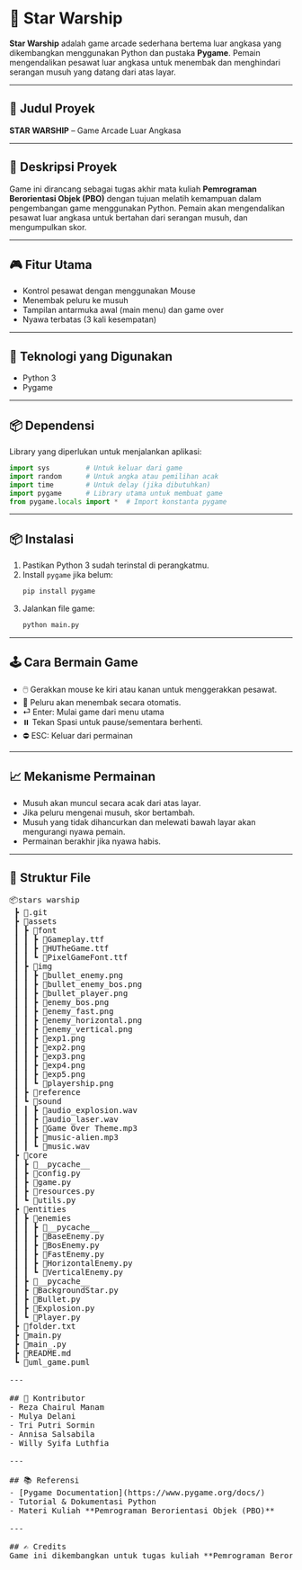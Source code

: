 # 🚀 Star Warship

**Star Warship** adalah game arcade sederhana bertema luar angkasa yang dikembangkan menggunakan Python dan pustaka **Pygame**. Pemain mengendalikan pesawat luar angkasa untuk menembak dan menghindari serangan musuh yang datang dari atas layar.

---

## 📌 Judul Proyek
**STAR WARSHIP** – Game Arcade Luar Angkasa

---

## 📃 Deskripsi Proyek
Game ini dirancang sebagai tugas akhir mata kuliah **Pemrograman Berorientasi Objek (PBO)** dengan tujuan melatih kemampuan dalam pengembangan game menggunakan Python. Pemain akan mengendalikan pesawat luar angkasa untuk bertahan dari serangan musuh, dan mengumpulkan skor.

---

## 🎮 Fitur Utama
- Kontrol pesawat dengan menggunakan Mouse
- Menembak peluru ke musuh
- Tampilan antarmuka awal (main menu) dan game over
- Nyawa terbatas (3 kali kesempatan)

---

## 🧰 Teknologi yang Digunakan
- Python 3
- Pygame

---

## 📦 Dependensi
Library yang diperlukan untuk menjalankan aplikasi:
```python
import sys         # Untuk keluar dari game
import random      # Untuk angka atau pemilihan acak
import time        # Untuk delay (jika dibutuhkan)
import pygame      # Library utama untuk membuat game
from pygame.locals import *  # Import konstanta pygame
```

---

## 📦 Instalasi
1. Pastikan Python 3 sudah terinstal di perangkatmu.
2. Install `pygame` jika belum:
   ```bash
   pip install pygame
   ```
3. Jalankan file game:
   ```bash
   python main.py
   ```

---

## 🕹️ Cara Bermain Game
- 🖱️ Gerakkan mouse ke kiri atau kanan untuk menggerakkan pesawat.
- 🔫 Peluru akan menembak secara otomatis.
- ⏎  Enter: Mulai game dari menu utama
- ⏸️ Tekan Spasi untuk pause/sementara berhenti.
- ⛔ ESC: Keluar dari permainan

---

## 📈 Mekanisme Permainan
- Musuh akan muncul secara acak dari atas layar.
- Jika peluru mengenai musuh, skor bertambah.
- Musuh yang tidak dihancurkan dan melewati bawah layar akan mengurangi nyawa pemain.
- Permainan berakhir jika nyawa habis.

---

## 📂 Struktur File
<pre>
📦stars warship
 ┣ 📂.git
 ┣ 📂assets
 ┃ ┣ 📂font
 ┃ ┃ ┣ 📜Gameplay.ttf
 ┃ ┃ ┣ 📜HUTheGame.ttf
 ┃ ┃ ┗ 📜PixelGameFont.ttf
 ┃ ┣ 📂img
 ┃ ┃ ┣ 📜bullet_enemy.png
 ┃ ┃ ┣ 📜bullet_enemy_bos.png
 ┃ ┃ ┣ 📜bullet_player.png
 ┃ ┃ ┣ 📜enemy_bos.png
 ┃ ┃ ┣ 📜enemy_fast.png
 ┃ ┃ ┣ 📜enemy_horizontal.png
 ┃ ┃ ┣ 📜enemy_vertical.png
 ┃ ┃ ┣ 📜exp1.png
 ┃ ┃ ┣ 📜exp2.png
 ┃ ┃ ┣ 📜exp3.png
 ┃ ┃ ┣ 📜exp4.png
 ┃ ┃ ┣ 📜exp5.png
 ┃ ┃ ┗ 📜playership.png
 ┃ ┣ 📂reference
 ┃ ┗ 📂sound
 ┃ ┃ ┣ 📜audio_explosion.wav
 ┃ ┃ ┣ 📜audio_laser.wav
 ┃ ┃ ┣ 📜Game Over Theme.mp3
 ┃ ┃ ┣ 📜music-alien.mp3
 ┃ ┃ ┗ 📜music.wav
 ┣ 📂core
 ┃ ┣ 📂__pycache__
 ┃ ┣ 📜config.py
 ┃ ┣ 📜game.py
 ┃ ┣ 📜resources.py
 ┃ ┗ 📜utils.py
 ┣ 📂entities
 ┃ ┣ 📂enemies
 ┃ ┃ ┣ 📂__pycache__
 ┃ ┃ ┣ 📜BaseEnemy.py
 ┃ ┃ ┣ 📜BosEnemy.py
 ┃ ┃ ┣ 📜FastEnemy.py
 ┃ ┃ ┣ 📜HorizontalEnemy.py
 ┃ ┃ ┗ 📜VerticalEnemy.py
 ┃ ┣ 📂__pycache__
 ┃ ┣ 📜BackgroundStar.py
 ┃ ┣ 📜Bullet.py
 ┃ ┣ 📜Explosion.py
 ┃ ┗ 📜Player.py
 ┣ 📜folder.txt
 ┣ 📜main.py
 ┣ 📜main_.py
 ┣ 📜README.md
 ┗ 📜uml_game.puml

---

## 👥 Kontributor
- Reza Chairul Manam
- Mulya Delani
- Tri Putri Sormin
- Annisa Salsabila
- Willy Syifa Luthfia

---

## 📚 Referensi
- [Pygame Documentation](https://www.pygame.org/docs/)
- Tutorial & Dokumentasi Python
- Materi Kuliah **Pemrograman Berorientasi Objek (PBO)**

---

## ✍️ Credits
Game ini dikembangkan untuk tugas kuliah **Pemrograman Berorientasi Objek (PBO)**.
